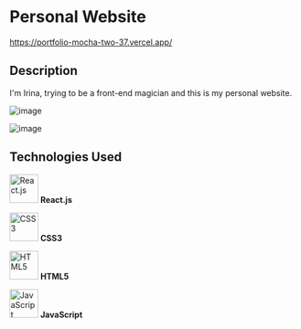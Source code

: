 # Personal Website

https://portfolio-mocha-two-37.vercel.app/

## Description

I'm Irina, trying to be a front-end magician and this is my personal website.

![image](https://github.com/Irina923-ar/Peersonal-Website/assets/112747712/910d11cd-aba6-4696-a478-ca83fff1e06e)

![image](https://github.com/Irina923-ar/Peersonal-Website/assets/112747712/dd04c15f-2c89-48a5-915a-23c7b965840d)


## Technologies Used

<img src="https://reactjs.org/logo-og.png" width="50" alt="React.js"> **React.js**

<img src="https://upload.wikimedia.org/wikipedia/commons/d/d5/CSS3_logo_and_wordmark.svg" width="50" alt="CSS3"> **CSS3**

<img src="https://upload.wikimedia.org/wikipedia/commons/6/61/HTML5_logo_and_wordmark.svg" width="50" alt="HTML5"> **HTML5**

<img src="https://upload.wikimedia.org/wikipedia/commons/6/6a/JavaScript-logo.png" width="50" alt="JavaScript"> **JavaScript**

